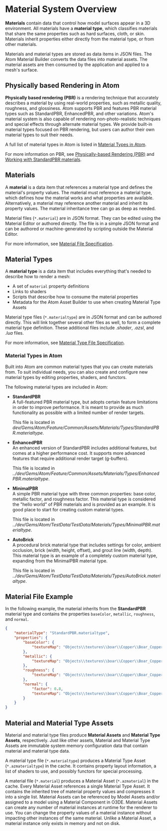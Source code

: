 # Material System Overview

**Materials** contain data that control how model surfaces appear in a 3D environment. All materials have a **material type**, which classifies materials that share the same properties such as hard surfaces, cloth, or skin. Materials inherit properties either directly from the material type, or from other materials. 

Materials and material types are stored as data items in JSON files. The Atom Material Builder converts the data files into material assets. The material assets are then consumed by the application and applied to a mesh's surface. 

<!-- [NOTE FOR DEVS: Is this accurate? Is it Material Asset Builder? Asset Processor? Are there more technical (but relatively high-level) details I can add to this?] -->


## Physically based Rendering in Atom

**Physically based rendering (PBR)** is a rendering technique that accurately describes a material by using real-world properties, such as metallic quality, roughness, and glossiness. Atom supports PBR and features PBR material types such as StandardPBR, EnhancedPBR, and other variations. Atom's material system is also capable of rendering non-photo-realistic techniques and special effects through alternate material types. We provide built-in material types focused on PBR rendering, but users can author their own material types to suit their needs.

A full list of material types in Atom is listed in [Material Types in Atom](#material-types-in-atom).

For more information on PBR, see [Physically-based Rendering (PBR)](./pbr.md) and [Working with StandardPBR materials](./create-standardpbr-material.md). 


## Materials
A **material** is a data item that references a material type and defines the material's property values. The material must reference a material type, which defines how the material works and what properties are available. Alternatively, a material may reference another material and inherit its property values. The material inheritance tree can go as deep as needed. 

Material files (`*.material`) are in JSON format. They can be edited using the Material Editor or authored directly. The file is in a simple JSON format and can be authored or machine-generated by scripting outside the Material Editor.

For more information, see [Material File Specification](material-file-spec.md).  

## Material Types
A **material type** is a data item that includes everything that's needed to describe how to render a mesh:  
- A set of `material` property definitions
- Links to shaders
- Scripts that describe how to consume the material properties
- Metadata for the Atom Asset Builder to use when creating Material Type Assets 

<!-- [NOTE FOR DEVS: Is the last bullet point true? Want to explain what the metadata is used for] -->

Material type files (`*.materialtype`) are in JSON format and can be authored directly. This will link together several other files as well, to form a complete material type definition. These additional files include *.shader*, *.azsl*, and *.lua* files.
<!-- [NOTE FOR DEVS] 
- Can we elaborate on why/when they would need to create material types using C++ or Lua? 
- What is the API (or files) for programming material types?
- What is the main purpose of a functor? -->

For more information, see [Material Type File Specification](material-type-file-spec.md).  

### Material Types in Atom
Built into Atom are common material types that you can create materials from. To suit individual needs, you can also create and configure new material types by editing properties, shaders, and functors.

The following material types are included in Atom: 
<!-- [NOTE FOR DEVS: Can you review/edit these descriptions for the material types?] -->
- **StandardPBR**  
    A full-featured PBR material type, but adopts certain feature limitations in order to improve performance. It is meant to provide as much functionality as possible with a limited number of render targets. 
    <!-- For more information on StandardPBR material type, see _[TODO]__.    -->  
    
    This file is located in *dev/Gems/Atom/Feature/Common/Assets/Materials/Types/StandardPBR.materialtype*.

- **EnhancedPBR**  
    An enhanced version of StandardPBR includes additional features, but comes at a higher performance cost. It supports more advanced features that require additional render target (g-buffers). 

    This file is located in *../dev/Gems/Atom/Feature/Common/Assets/Materials/Types/EnhancedPBR.materialtype*. 

- **MinimalPBR**  
    A simple PBR material type with three common properties: base color, metallic factor, and roughness factor. This material type is considered the "hello world" of PBR materials and is provided as an example. It is good place to start for creating custom material types. 

    This file is located in *../dev/Gems/Atom/TestData/TestData/Materials/Types/MinimalPBR.materialtype*. 

- **AutoBrick**  
    A procedural brick material type that includes settings for color, ambient occlusion, brick (width, height, offset), and grout line (width, depth). This material type is an example of a completely custom material type, expanding from the MinimalPBR material type.  

    This file is located in *../dev/Gems/Atom/TestData/TestData/Materials/Types/AutoBrick.materialtype*. 
    

## Material File Example
In the following example, the material inherits from the **StandardPBR** material type and contains the properties `baseColor`, `metallic`, `roughness`, and `normal`. 
```json
{
    "materialType": "StandardPBR.materialtype",
    "properties": {
        "baseColor": {
            "textureMap": "Objects\\textures\\boar\\Copper\\Boar_Copper_BaseColor.png"
        },
        "metallic": {
            "textureMap": "Objects\\textures\\boar\\Copper\\Boar_Copper_Metallic.png"
        },
        "roughness": {
            "textureMap": "Objects\\textures\\boar\\Copper\\Boar_Copper_Roughness.png"
        },
        "normal": {
            "factor": 0.8,
            "textureMap": "Objects\\textures\\boar\\Copper\\Boar_Copper_Normal.png"
        }
    }
}
```

## Material and Material Type Assets
Material and material type files produce **Material Assets** and **Material Type Assets**, respectively. Just like other assets, Material and Material Type Assets are immutable system memory configuration data that contain material and material type data. 

A material type file (`*.materialtype`) produces a Material Type Asset (`*.azmaterialtype`) in the cache. It contains property layout information, a list of shaders to use, and possibly functors for special processing.

A material file (`*.material`) produces a Material Asset (`*.azmaterial`) in the cache. Every Material Asset references a single Material Type Asset. It contains the inherited tree of material property values and compresses it into a single list. Material Assets can be referenced by Model Assets and/or assigned to a model using a Material Component in O3DE. Material Assets can create any number of material instances at runtime for the renderer to use. You can change the property values of a material instance without impacting other instances of the same material.  Unlike a Material Asset, a material instance only exists in memory and not on disk. 